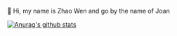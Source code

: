 :wave: Hi, my name is Zhao Wen and go by the name of Joan


[![Anurag's github stats](https://github-readme-stats.vercel.app/api?username=ybqdren)](https://github.com/anuraghazra/github-readme-stats)
